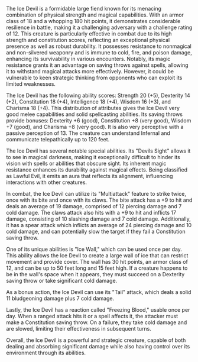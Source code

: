 The Ice Devil is a formidable large fiend known for its menacing combination of physical strength and magical capabilities. With an armor class of 18 and a whopping 180 hit points, it demonstrates considerable resilience in battle, making it a challenging adversary with a challenge rating of 12. This creature is particularly effective in combat due to its high strength and constitution scores, reflecting an exceptional physical presence as well as robust durability. It possesses resistance to nonmagical and non-silvered weaponry and is immune to cold, fire, and poison damage, enhancing its survivability in various encounters. Notably, its magic resistance grants it an advantage on saving throws against spells, allowing it to withstand magical attacks more effectively. However, it could be vulnerable to keen strategic thinking from opponents who can exploit its limited weaknesses.

The Ice Devil has the following ability scores: Strength 20 (+5), Dexterity 14 (+2), Constitution 18 (+4), Intelligence 18 (+4), Wisdom 16 (+3), and Charisma 18 (+4). This distribution of attributes gives the Ice Devil very good melee capabilities and solid spellcasting abilities. Its saving throws provide bonuses: Dexterity +6 (good), Constitution +8 (very good), Wisdom +7 (good), and Charisma +8 (very good). It is also very perceptive with a passive perception of 13. The creature can understand Infernal and communicate telepathically up to 120 feet.

The Ice Devil has several notable special abilities. Its "Devils Sight" allows it to see in magical darkness, making it exceptionally difficult to hinder its vision with spells or abilities that obscure sight. Its inherent magic resistance enhances its durability against magical effects. Being classified as Lawful Evil, it emits an aura that reflects its alignment, influencing interactions with other creatures.

In combat, the Ice Devil can utilize its "Multiattack" feature to strike twice, once with its bite and once with its claws. The bite attack has a +9 to hit and deals an average of 19 damage, comprised of 12 piercing damage and 7 cold damage. The claws attack also hits with a +9 to hit and inflicts 17 damage, consisting of 10 slashing damage and 7 cold damage. Additionally, it has a spear attack which inflicts an average of 24 piercing damage and 10 cold damage, and can potentially slow the target if they fail a Constitution saving throw.

One of its unique abilities is "Ice Wall," which can be used once per day. This ability allows the Ice Devil to create a large wall of ice that can restrict movement and provide cover. The wall has 30 hit points, an armor class of 12, and can be up to 50 feet long and 15 feet high. If a creature happens to be in the wall's space when it appears, they must succeed on a Dexterity saving throw or take significant cold damage.

As a bonus action, the Ice Devil can use its "Tail" attack, which deals a solid 11 bludgeoning damage plus 7 cold damage. 

Lastly, the Ice Devil has a reaction called "Freezing Blood," usable once per day. When a ranged attack hits it or a spell affects it, the attacker must make a Constitution saving throw. On a failure, they take cold damage and are slowed, limiting their effectiveness in subsequent turns.

Overall, the Ice Devil is a powerful and strategic creature, capable of both dealing and absorbing significant damage while also having control over its environment through its abilities.